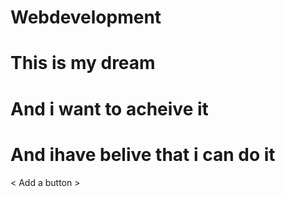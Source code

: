 # Webdevelopment
# This is my dream
# And i want to acheive it
# And ihave belive that i can do it 

< Add a button >